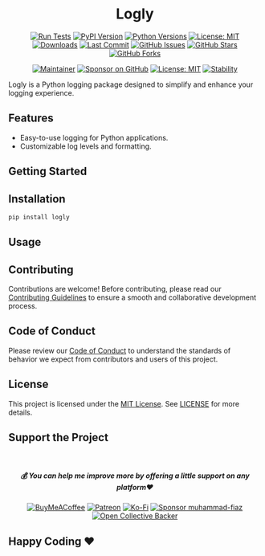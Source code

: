 <div align="center">

# Logly

[![Run Tests](https://github.com/muhammad-fiaz/logly/actions/workflows/python-package.yaml/badge.svg)](https://github.com/muhammad-fiaz/logly/actions/workflows/python-package.yaml)
[![PyPI Version](https://img.shields.io/pypi/v/logly)](https://pypi.org/project/logly/)
[![Python Versions](https://img.shields.io/pypi/pyversions/logly)](https://pypi.org/project/logly/)
[![License: MIT](https://img.shields.io/badge/License-MIT-blue.svg)](https://opensource.org/licenses/MIT)
[![Downloads](https://img.shields.io/pypi/dm/logly)](https://pypi.org/project/logly/)
[![Last Commit](https://img.shields.io/github/last-commit/muhammad-fiaz/logly)](https://github.com/muhammad-fiaz/logly)
[![GitHub Issues](https://img.shields.io/github/issues/muhammad-fiaz/logly)](https://github.com/muhammad-fiaz/logly/issues)
[![GitHub Stars](https://img.shields.io/github/stars/muhammad-fiaz/logly)](https://github.com/muhammad-fiaz/logly/stargazers)
[![GitHub Forks](https://img.shields.io/github/forks/muhammad-fiaz/logly)](https://github.com/muhammad-fiaz/logly/network)

[![Maintainer](https://img.shields.io/badge/Maintainer-muhammad--fiaz-blue)](https://github.com/muhammad-fiaz)
[![Sponsor on GitHub](https://img.shields.io/badge/Sponsor%20on%20GitHub-Become%20a%20Sponsor-blue)](https://github.com/sponsors/muhammad-fiaz)
[![License: MIT](https://img.shields.io/badge/License-MIT-blue.svg)](https://opensource.org/licenses/MIT)
[![Stability](https://img.shields.io/badge/Stability-Stable-green)](https://github.com/muhammad-fiaz/logly)

</div>


Logly is a Python logging package designed to simplify and enhance your logging experience.

## Features

- Easy-to-use logging for Python applications.
- Customizable log levels and formatting.

## Getting Started

## Installation

```bash
pip install logly
```
## Usage

## Contributing
Contributions are welcome! Before contributing, please read our [Contributing Guidelines](CONTRIBUTING.md) to ensure a smooth and collaborative development process.

## Code of Conduct

Please review our [Code of Conduct](CODE_OF_CONDUCT.md) to understand the standards of behavior we expect from contributors and users of this project.

## License
This project is licensed under the [MIT License](). See [LICENSE](LICENSE) for more details.

## Support the Project
<br>
<div align="center">

<h5> <strong> 💰 You can help me improve more by offering a little support on any platform❤️</strong></h5>

[![BuyMeACoffee](https://img.shields.io/badge/Buy%20Me%20a%20Coffee-ffdd00?style=for-the-badge&logo=buy-me-a-coffee&logoColor=black)](https://buymeacoffee.com/muhammadfiaz) [![Patreon](https://img.shields.io/badge/Patreon-F96854?style=for-the-badge&logo=patreon&logoColor=white)](https://patreon.com/muhammadfiaz) [![Ko-Fi](https://img.shields.io/badge/Ko--fi-F16061?style=for-the-badge&logo=ko-fi&logoColor=white)](https://ko-fi.com/muhammadfiaz)
[![Sponsor muhammad-fiaz](https://img.shields.io/badge/Sponsor-%231EAEDB.svg?&style=for-the-badge&logo=GitHub-Sponsors&logoColor=white)](https://github.com/sponsors/muhammad-fiaz)
[![Open Collective Backer](https://img.shields.io/badge/Open%20Collective-Backer-%238CC84B?style=for-the-badge&logo=open-collective&logoColor=white)](https://opencollective.com/muhammadfiaz)
</div>



## Happy Coding ❤️
